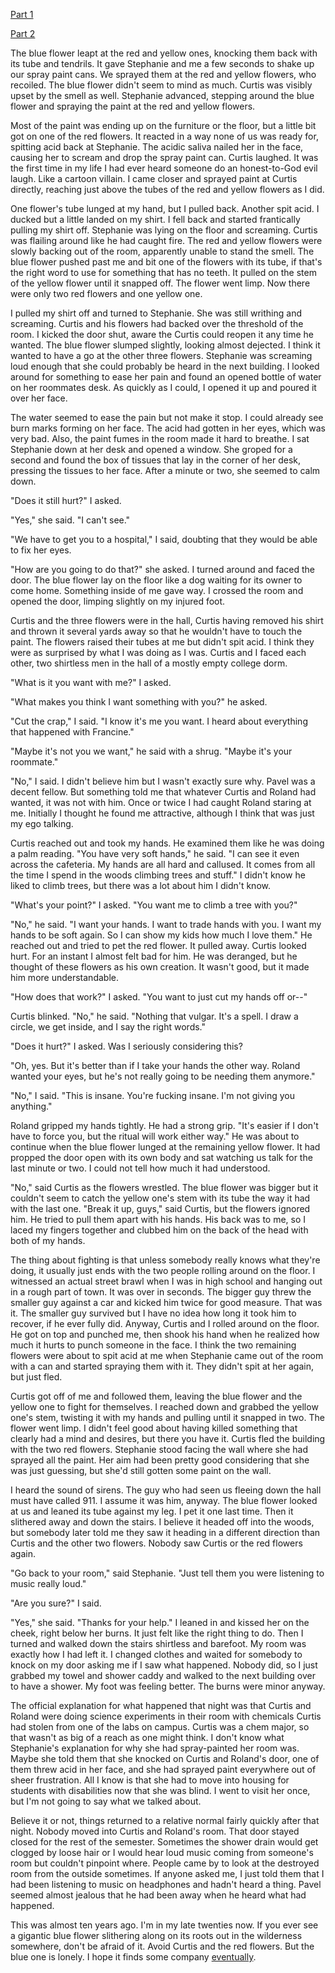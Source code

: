 [Part 1](https://www.reddit.com/r/nosleep/comments/ulc4ga/college_dorms_suck_but_not_for_the_reasons_youre/)

[Part 2](https://www.reddit.com/r/nosleep/comments/uq679h/college_dorms_suck_but_not_for_the_reasons_youre/)

The blue flower leapt at the red and yellow ones, knocking them back with its tube and tendrils. It gave Stephanie and me a few seconds to shake up our spray paint cans. We sprayed them at the red and yellow flowers, who recoiled. The blue flower didn't seem to mind as much. Curtis was visibly upset by the smell as well. Stephanie advanced, stepping around the blue flower and spraying the paint at the red and yellow flowers.

Most of the paint was ending up on the furniture or the floor, but a little bit got on one of the red flowers. It reacted in a way none of us was ready for, spitting acid back at Stephanie. The acidic saliva nailed her in the face, causing her to scream and drop the spray paint can. Curtis laughed. It was the first time in my life I had ever heard someone do an honest-to-God evil laugh. Like a cartoon villain. I came closer and sprayed paint at Curtis directly, reaching just above the tubes of the red and yellow flowers as I did.

One flower's tube lunged at my hand, but I pulled back. Another spit acid. I ducked but a little landed on my shirt. I fell back and started frantically pulling my shirt off. Stephanie was lying on the floor and screaming. Curtis was flailing around like he had caught fire. The red and yellow flowers were slowly backing out of the room, apparently unable to stand the smell. The blue flower pushed past me and bit one of the flowers with its tube, if that's the right word to use for something that has no teeth. It pulled on the stem of the yellow flower until it snapped off. The flower went limp. Now there were only two red flowers and one yellow one.

I pulled my shirt off and turned to Stephanie. She was still writhing and screaming. Curtis and his flowers had backed over the threshold of the room. I kicked the door shut, aware the Curtis could reopen it any time he wanted. The blue flower slumped slightly, looking almost dejected. I think it wanted to have a go at the other three flowers. Stephanie was screaming loud enough that she could probably be heard in the next building. I looked around for something to ease her pain and found an opened bottle of water on her roommates desk. As quickly as I could, I opened it up and poured it over her face.

The water seemed to ease the pain but not make it stop. I could already see burn marks forming on her face. The acid had gotten in her eyes, which was very bad. Also, the paint fumes in the room made it hard to breathe. I sat Stephanie down at her desk and opened a window. She groped for a second and found the box of tissues that lay in the corner of her desk, pressing the tissues to her face. After a minute or two, she seemed to calm down.

"Does it still hurt?" I asked.

"Yes," she said. "I can't see."

"We have to get you to a hospital," I said, doubting that they would be able to fix her eyes.

"How are you going to do that?" she asked. I turned around and faced the door. The blue flower lay on the floor like a dog waiting for its owner to come home. Something inside of me gave way. I crossed the room and opened the door, limping slightly on my injured foot.

Curtis and the three flowers were in the hall, Curtis having removed his shirt and thrown it several yards away so that he wouldn't have to touch the paint. The flowers raised their tubes at me but didn't spit acid. I think they were as surprised by what I was doing as I was. Curtis and I faced each other, two shirtless men in the hall of a mostly empty college dorm.

"What is it you want with me?" I asked.

"What makes you think I want something with you?" he asked.

"Cut the crap," I said. "I know it's me you want. I heard about everything that happened with Francine."

"Maybe it's not you we want," he said with a shrug. "Maybe it's your roommate."

"No," I said. I didn't believe him but I wasn't exactly sure why. Pavel was a decent fellow. But something told me that whatever Curtis and Roland had wanted, it was not with him. Once or twice I had caught Roland staring at me. Initially I thought he found me attractive, although I think that was just my ego talking.

Curtis reached out and took my hands. He examined them like he was doing a palm reading. "You have very soft hands," he said. "I can see it even across the cafeteria. My hands are all hard and callused. It comes from all the time I spend in the woods climbing trees and stuff." I didn't know he liked to climb trees, but there was a lot about him I didn't know.

"What's your point?" I asked. "You want me to climb a tree with you?"

"No," he said. "I want your hands. I want to trade hands with you. I want my hands to be soft again. So I can show my kids how much I love them." He reached out and tried to pet the red flower. It pulled away. Curtis looked hurt. For an instant I almost felt bad for him. He was deranged, but he thought of these flowers as his own creation. It wasn't good, but it made him more understandable.

"How does that work?" I asked. "You want to just cut my hands off or--"

Curtis blinked. "No," he said. "Nothing that vulgar. It's a spell. I draw a circle, we get inside, and I say the right words."

"Does it hurt?" I asked. Was I seriously considering this?

"Oh, yes. But it's better than if I take your hands the other way. Roland wanted your eyes, but he's not really going to be needing them anymore."

"No," I said. "This is insane. You're fucking insane. I'm not giving you anything."

Roland gripped my hands tightly. He had a strong grip. "It's easier if I don't have to force you, but the ritual will work either way." He was about to continue when the blue flower lunged at the remaining yellow flower. It had propped the door open with its own body and sat watching us talk for the last minute or two. I could not tell how much it had understood.

"No," said Curtis as the flowers wrestled. The blue flower was bigger but it couldn't seem to catch the yellow one's stem with its tube the way it had with the last one. "Break it up, guys," said Curtis, but the flowers ignored him. He tried to pull them apart with his hands. His back was to me, so I laced my fingers together and clubbed him on the back of the head with both of my hands.

The thing about fighting is that unless somebody really knows what they're doing, it usually just ends with the two people rolling around on the floor. I witnessed an actual street brawl when I was in high school and hanging out in a rough part of town. It was over in seconds. The bigger guy threw the smaller guy against a car and kicked him twice for good measure. That was it. The smaller guy survived but I have no idea how long it took him to recover, if he ever fully did. Anyway, Curtis and I rolled around on the floor. He got on top and punched me, then shook his hand when he realized how much it hurts to punch someone in the face. I think the two remaining flowers were about to spit acid at me when Stephanie came out of the room with a can and started spraying them with it. They didn't spit at her again, but just fled.

Curtis got off of me and followed them, leaving the blue flower and the yellow one to fight for themselves. I reached down and grabbed the yellow one's stem, twisting it with my hands and pulling until it snapped in two. The flower went limp. I didn't feel good about having killed something that clearly had a mind and desires, but there you have it. Curtis fled the building with the two red flowers. Stephanie stood facing the wall where she had sprayed all the paint. Her aim had been pretty good considering that she was just guessing, but she'd still gotten some paint on the wall.

I heard the sound of sirens. The guy who had seen us fleeing down the hall must have called 911. I assume it was him, anyway. The blue flower looked at us and leaned its tube against my leg. I pet it one last time. Then it slithered away and down the stairs. I believe it headed off into the woods, but somebody later told me they saw it heading in a different direction than Curtis and the other two flowers. Nobody saw Curtis or the red flowers again.

"Go back to your room," said Stephanie. "Just tell them you were listening to music really loud."

"Are you sure?" I said.

"Yes," she said. "Thanks for your help." I leaned in and kissed her on the cheek, right below her burns. It just felt like the right thing to do. Then I turned and walked down the stairs shirtless and barefoot. My room was exactly how I had left it. I changed clothes and waited for somebody to knock on my door asking me if I saw what happened. Nobody did, so I just grabbed my towel and shower caddy and walked to the next building over to have a shower. My foot was feeling better. The burns were minor anyway.

The official explanation for what happened that night was that Curtis and Roland were doing science experiments in their room with chemicals Curtis had stolen from one of the labs on campus. Curtis was a chem major, so that wasn't as big of a reach as one might think. I don't know what Stephanie's explanation for why she had spray-painted her room was. Maybe she told them that she knocked on Curtis and Roland's door, one of them threw acid in her face, and she had sprayed paint everywhere out of sheer frustration. All I know is that she had to move into housing for students with disabilities now that she was blind. I went to visit her once, but I'm not going to say what we talked about.

Believe it or not, things returned to a relative normal fairly quickly after that night. Nobody moved into Curtis and Roland's room. That door stayed closed for the rest of the semester. Sometimes the shower drain would get clogged by loose hair or I would hear loud music coming from someone's room but couldn't pinpoint where. People came by to look at the destroyed room from the outside sometimes. If anyone asked me, I just told them that I had been listening to music on headphones and hadn't heard a thing. Pavel seemed almost jealous that he had been away when he heard what had happened.

This was almost ten years ago. I'm in my late twenties now. If you ever see a gigantic blue flower slithering along on its roots out in the wilderness somewhere, don't be afraid of it. Avoid Curtis and the red flowers. But the blue one is lonely. I hope it finds some company [eventually](https://www.reddit.com/user/_Cu_Chulainn17).